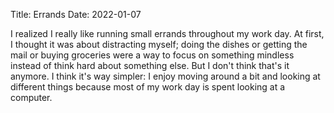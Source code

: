 Title: Errands
Date: 2022-01-07

I realized I really like running small errands throughout my work day. At first,
I thought it was about distracting myself; doing the dishes or getting the mail
or buying groceries were a way to focus on something mindless instead of think
hard about something else. But I don't think that's it anymore. I think it's way
simpler: I enjoy moving around a bit and looking at different things because most
of my work day is spent looking at a computer.
